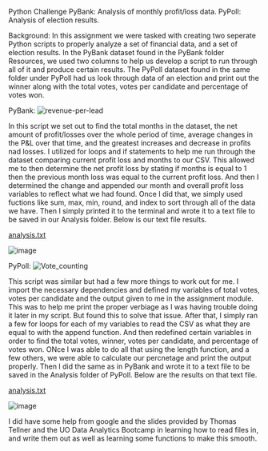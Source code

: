Python Challenge 
PyBank: Analysis of monthly profit/loss data.
PyPoll: Analysis of election results.

Background: 
In this assignment we were tasked with creating two seperate Python scripts to properly analyze a set of financial data, and a set of election results. In the PyBank dataset found in the PyBank folder Resources, we used two columns to help us develop a script to run through all of it and produce certain results. The PyPoll dataset found in the same folder under PyPoll had us look through data of an election and print out the winner along with the total votes, votes per candidate and percentage of votes won. 

PyBank: 
![revenue-per-lead](https://github.com/stoddow313/Python-Challenge/assets/134353666/0516677f-537b-4a73-b80e-248f7647629e)

In this script we set out to find the total months in the dataset, the net amount of profit/losses over the whole period of time, average changes in the P&L over that time, and the greatest increases and decrease in profits nad losses. I utilized for loops and if statements to help me run through the dataset comparing current profit loss and months to our CSV. This allowed me to then determine the net profit loss by stating if months is equal to 1 then the previous month loss was equal to the current profit loss. And then I determined the change and appended our month and overall profit loss variables to reflect what we had found. Once I did that, we simply used fuctions like sum, max, min, round, and index to sort through all of the data we have. Then I simply printed it to the terminal and wrote it to a text file to be saved in our Analysis folder. Below is our text file results.

[analysis.txt](https://github.com/stoddow313/Python-Challenge/files/11944138/analysis.txt)

![image](https://github.com/stoddow313/Python-Challenge/assets/134353666/371ddfa1-f021-4606-b319-13acd9b81cbc)


PyPoll:
![Vote_counting](https://github.com/stoddow313/Python-Challenge/assets/134353666/42ce6cb3-fbdc-4c29-a037-5ad907cfbcc3)

This script was similar but had a few more things to work out for me. I import the necessary dependencies and defined my variables of total votes, votes per candidate and the output given to me in the assignment module. This was to help me print the proper verbiage as I was having trouble doing it later in my script. But found this to solve that issue. After that, I simply ran a few for loops for each of my variables to read the CSV as what they are equal to with the append function. And then redefined certain variables in order to find the total votes, winner, votes per candidate, and percentage of votes won. ONce I was able to do all that using the length function, and a few others, we were able to calculate our percnetage and print the output properly. Then I did the same as in PyBank and wrote it to a text file to be saved in the Analysis folder of PyPoll. Below are the results on that text file. 

[analysis.txt](https://github.com/stoddow313/Python-Challenge/files/11944156/analysis.txt)

![image](https://github.com/stoddow313/Python-Challenge/assets/134353666/3d55459d-b929-4d08-9266-c40dce2e1b04)

I did have some help from google and the slides provided by Thomas Tellner and the UO Data Analytics Bootcamp in learning how to read files in, and write them out as well as learning some functions to make this smooth. 
